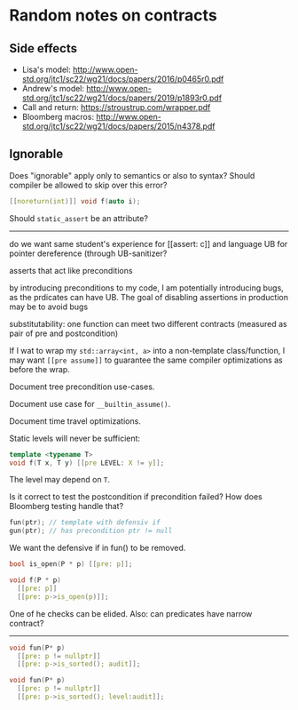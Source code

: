 Random notes on contracts
=========================

Side effects
------------

* Lisa's model: http://www.open-std.org/jtc1/sc22/wg21/docs/papers/2016/p0465r0.pdf
* Andrew's model: http://www.open-std.org/jtc1/sc22/wg21/docs/papers/2019/p1893r0.pdf
* Call and return: https://stroustrup.com/wrapper.pdf
* Bloomberg macros: http://www.open-std.org/jtc1/sc22/wg21/docs/papers/2015/n4378.pdf


Ignorable
---------

Does "ignorable" apply only to semantics or also to syntax? Should compiler be allowed to skip over this error?

```c++
[[noreturn(int)]] void f(auto i);
```

Should `static_assert` be an attribute?

---------------

do we want same student's experience for [[assert: c]] and language UB for pointer dereference (through UB-sanitizer?

asserts that act like preconditions

by introducing preconditions to my code, I am potentially introducing bugs, as the prdicates can have UB. The goal of disabling assertions in production may be to avoid bugs

substitutability: one function can meet two different contracts (measured as pair of pre and postcondition)


If I wat to wrap my `std::array<int, a>` into a non-template class/function, I may want `[[pre assume]]` to guarantee the same compiler optimizations as before the wrap.

Document tree precondition use-cases.

Document use case for `__builtin_assume()`.

Document time travel optimizations.

Static levels will never be sufficient:

```c++
template <typename T>
void f(T x, T y) [[pre LEVEL: X != y]];
```

The level may depend on `T`.

Is it correct to test the postcondition if precondition failed? How does Bloomberg testing handle that?

```c++
fun(ptr); // template with defensiv if
gun(ptr); // has precondition ptr != null
```

We want the defensive if in fun() to be removed.

```c++
bool is_open(P * p) [[pre: p]];

void f(P * p)
  [[pre: p]]
  [[pre: p->is_open(p)]];
```

One of he checks can be elided. Also: can predicates have narrow contract?


---------

```c++
void fun(P* p)
  [[pre: p != nullptr]]
  [[pre: p->is_sorted(); audit]];
```

```c++
void fun(P* p)
  [[pre: p != nullptr]]
  [[pre: p->is_sorted(); level:audit]];
```
